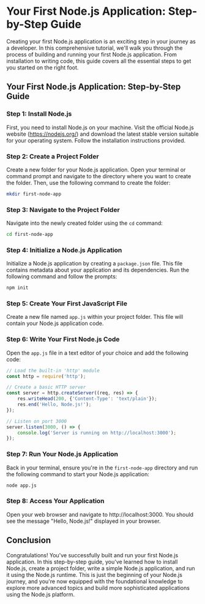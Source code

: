# Your First Node.js Application: Step-by-Step Guide

Creating your first Node.js application is an exciting step in your journey as a developer. In this comprehensive tutorial, we'll walk you through the process of building and running your first Node.js application. From installation to writing code, this guide covers all the essential steps to get you started on the right foot.

## Your First Node.js Application: Step-by-Step Guide

### Step 1: Install Node.js

First, you need to install Node.js on your machine. Visit the official Node.js website (https://nodejs.org/) and download the latest stable version suitable for your operating system. Follow the installation instructions provided.

### Step 2: Create a Project Folder

Create a new folder for your Node.js application. Open your terminal or command prompt and navigate to the directory where you want to create the folder. Then, use the following command to create the folder:

```bash
mkdir first-node-app
```

### Step 3: Navigate to the Project Folder

Navigate into the newly created folder using the `cd` command:

```bash
cd first-node-app
```

### Step 4: Initialize a Node.js Application

Initialize a Node.js application by creating a `package.json` file. This file contains metadata about your application and its dependencies. Run the following command and follow the prompts:

```bash
npm init
```

### Step 5: Create Your First JavaScript File

Create a new file named `app.js` within your project folder. This file will contain your Node.js application code.

### Step 6: Write Your First Node.js Code

Open the `app.js` file in a text editor of your choice and add the following code:

```javascript
// Load the built-in 'http' module
const http = require('http');

// Create a basic HTTP server
const server = http.createServer((req, res) => {
    res.writeHead(200, {'Content-Type': 'text/plain'});
    res.end('Hello, Node.js!');
});

// Listen on port 3000
server.listen(3000, () => {
    console.log('Server is running on http://localhost:3000');
});
```

### Step 7: Run Your Node.js Application

Back in your terminal, ensure you're in the `first-node-app` directory and run the following command to start your Node.js application:

```bash
node app.js
```

### Step 8: Access Your Application

Open your web browser and navigate to http://localhost:3000. You should see the message "Hello, Node.js!" displayed in your browser.

## Conclusion

Congratulations! You've successfully built and run your first Node.js application. In this step-by-step guide, you've learned how to install Node.js, create a project folder, write a simple Node.js application, and run it using the Node.js runtime. This is just the beginning of your Node.js journey, and you're now equipped with the foundational knowledge to explore more advanced topics and build more sophisticated applications using the Node.js platform.